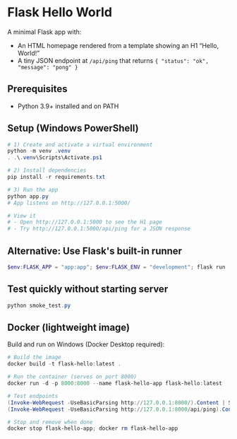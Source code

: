 # Flask Hello World

A minimal Flask app with:
- An HTML homepage rendered from a template showing an H1 “Hello, World!”
- A tiny JSON endpoint at `/api/ping` that returns `{ "status": "ok", "message": "pong" }`

## Prerequisites
- Python 3.9+ installed and on PATH

## Setup (Windows PowerShell)

```powershell
# 1) Create and activate a virtual environment
python -m venv .venv
. .\.venv\Scripts\Activate.ps1

# 2) Install dependencies
pip install -r requirements.txt

# 3) Run the app
python app.py
# App listens on http://127.0.0.1:5000/

# View it
# - Open http://127.0.0.1:5000 to see the H1 page
# - Try http://127.0.0.1:5000/api/ping for a JSON response
```

## Alternative: Use Flask's built-in runner
```powershell
$env:FLASK_APP = "app:app"; $env:FLASK_ENV = "development"; flask run
```

## Test quickly without starting server
```powershell
python smoke_test.py
```

## Docker (lightweight image)

Build and run on Windows (Docker Desktop required):

```powershell
# Build the image
docker build -t flask-hello:latest .

# Run the container (serves on port 8000)
docker run -d -p 8000:8000 --name flask-hello-app flask-hello:latest

# Test endpoints
(Invoke-WebRequest -UseBasicParsing http://127.0.0.1:8000/).Content | Select-String -Pattern "<h1>Hello, World!</h1>" -Quiet
(Invoke-WebRequest -UseBasicParsing http://127.0.0.1:8000/api/ping).Content

# Stop and remove when done
docker stop flask-hello-app; docker rm flask-hello-app
```
